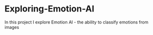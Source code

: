 # Exploring-Emotion-AI
In this project I explore Emotion AI - the ability to classify emotions from images
